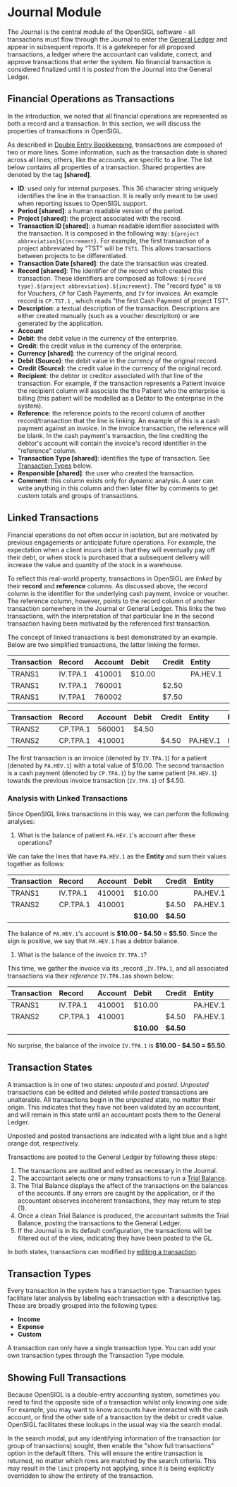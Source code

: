 # Journal Module

The Journal is the central module of the OpenSIGL software - all transactions must flow through the Journal to enter the [General Ledger](/general-ledger.md) and appear in subsequent reports.  It is a gatekeeper for all proposed transactions, a ledger where the accountant can validate, correct, and approve transactions that enter the system.  No financial transaction is considered finalized until it is _posted_ from the Journal into the General Ledger.

## Financial Operations as Transactions

In the introduction, we noted that all financial operations are represented as both a record and a transaction.  In this section, we will discuss the properties of transactions in OpenSIGL.

As described in [Double Entry Bookkeeping](/finance-modules/overview.md#double-entry-bookkeeping), transactions are composed of two or more lines.  Some information, such as the transaction date is shared across all lines; others, like the accounts, are specific to a line.  The list below contains all properties of a transaction.  Shared properties are denoted by the tag **\[shared\]**.

* **ID**: used only for internal purposes.  This 36 character string uniquely identifies the line in the transaction.  It is really only meant to be used when reporting issues to OpenSIGL support.
* **Period \[shared\]**: a human readable version of the period.
* **Project \[shared\]**: the project associated with the record.
* **Transaction ID \[shared\]**: a human readable identifier associated with the transaction.  It is composed in the following way: `${project abbreviation}${increment}`.  For example, the first transaction of a project abbreviated by "TST" will be `TST1`.  This allows transactions between projects to be differentiated.
* **Transaction Date \[shared\]**: the date the transaction was created.
* **Record \[shared\]**: The identifier of the record which created this transaction.  These identifiers are composed as follows: `${record type}.${project abbreviation}.${increment}`.  The "record type" is `VO` for Vouchers, `CP` for Cash Payments, and `IV` for invoices.  An example record is `CP.TST.1` , which reads "the first Cash Payment of project TST".
* **Description**: a textual description of the transaction.  Descriptions are either created manually \(such as a voucher description\) or are generated by the application.
* **Account**
* **Debit**: the debit value in the currency of the enterprise.
* **Credit**: the credit value in the currency of the enterprise.
* **Currency \[shared\]**: the currency of the original record.
* **Debit \(Source\)**: the debit value in the currency of the original record.
* **Credit \(Source\)**: the credit value in the currency of the original record.
* **Recipient**: the debtor or creditor associated with that line of the transaction.  For example, if the transaction represents a Patient Invoice the recipient column will associate the the Patient who the enterprise is billing \(this patient will be modelled as a Debtor to the enterprise in the system\).
* **Reference**: the reference points to the record column of another record/transaction that the line is linking.  An example of this is a cash payment against an invoice.  In the invoice transaction, the reference will be blank.  In the cash payment's transaction,  the line crediting the debtor's account will contain the invoice's record identifier in the "reference" column.
* **Transaction Type \[shared\]**: identifies the type of transaction.  See [Transaction Types](#transaction-types) below.
* **Responsible \[shared\]**: the user who created the transaction.
* **Comment**: this column exists only for dynamic analysis.  A user can write anything in this column and then later filter by comments to get custom totals and groups of transactions.

## Linked Transactions

Financial operations do not often occur in isolation, but are motivated by previous engagements or anticipate future operations.  For example, the expectation when a client incurs debt is that they will eventually pay off their debt, or when stock is purchased that a subsequent delivery will increase the value and quantity of the stock in a warehouse.

To reflect this real-world property, transactions in OpenSIGL are _linked_ by their **record** and **reference** columns.  As discussed above, the record column is the identifier for the underlying cash payment, invoice or voucher.  The reference column, however, points to the record column of another transaction somewhere in the Journal or General Ledger.  This links the two transactions, with the interpretation of that particular line in the second transaction having been motivated by the referenced first transaction.

The concept of linked transactions is best demonstrated by an example.  Below are two simplified transactions, the latter linking the former.

| **Transaction** | Record | **Account** | Debit | Credit | Entity | Reference |
| :--- | :--- | :--- | :--- | :--- | :--- | :--- |
| TRANS1 | IV.TPA.1 | 410001 | $10.00 |  | PA.HEV.1 |  |
| TRANS1 | IV.TPA.1 | 760001 |  | $2.50 |  |  |
| TRANS1 | IV.TPA1 | 760002 |  | $7.50 |  |  |

| **Transaction** | Record | **Account** | Debit | Credit | Entity | Reference |
| :--- | :--- | :--- | :--- | :--- | :--- | :--- |
| TRANS2 | CP.TPA.1 | 560001 | $4.50 |  |  |  |
| TRANS2 | CP.TPA.1 | 410001 |  | $4.50 | PA.HEV.1 | IV.TPA.1 |

The first transaction is an invoice \(denoted by `IV.TPA.1`\) for a patient \(denoted by `PA.HEV.1`\) with a total value of $10.00.  The second transaction is a cash payment \(denoted by `CP.TPA.1`\) by the same patient \(`PA.HEV.1`\) towards the previous invoice transaction \(`IV.TPA.1`\) of $4.50.

### Analysis with Linked Transactions

Since OpenSIGL links transactions in this way, we can perform the following analyses:

1. What is the balance of patient `PA.HEV.1`'s account after these operations?

We can take the lines that have `PA.HEV.1` as the **Entity** and sum their values together as follows:

| Transaction | Record | **Account** | Debit | Credit | Entity | Reference |
| :--- | :--- | :--- | :--- | :--- | :--- | :--- |
| TRANS1 | IV.TPA.1 | 410001 | $10.00 |  | PA.HEV.1 |  |
| TRANS2 | CP.TPA.1 | 410001 |  | $4.50 | PA.HEV.1 | IV.TPA.1 |
|  |  |  | **$10.00** | **$4.50** |  | - |

The balance of `PA.HEV.1`'s account is **$10.00 - $4.50** **= $5.50**.  Since the sign is positive, we say that `PA.HEV.1` has a debtor balance.

1. What is the balance of the invoice `IV.TPA.1`?

This time, we gather the invoice via its _record _`IV.TPA.1`, and all associated transactions via their _reference_ `IV.TPA.1`as shown below:

| Transaction | Record | **Account** | Debit | Credit | Entity | Reference |
| :--- | :--- | :--- | :--- | :--- | :--- | :--- |
| TRANS1 | IV.TPA.1 | 410001 | $10.00 |  | PA.HEV.1 |  |
| TRANS2 | CP.TPA.1 | 410001 |  | $4.50 | PA.HEV.1 | IV.TPA.1 |
|  |  |  | **$10.00** | **$4.50** |  | - |

No surprise, the balance of the invoice `IV.TPA.1` is **$10.00 - $4.50 = $5.50**.

## Transaction States

A transaction is in one of two states: _unposted_ and _posted_.  _Unposted_ transactions can be edited and deleted while _posted_ transactions are unalterable.  All transactions begin in the _unposted_ state, no matter their origin.  This indicates that they have not been validated by an accountant, and will remain in this state until an accountant posts them to the General Ledger.

Unposted and posted transactions are indicated with a light blue and a light orange dot, respectively.

Transactions are posted to the General Ledger by following these steps:

1. The transactions are audited and edited as necessary in the Journal.
2. The accountant selects one or many transactions to run a [Trial Balance](#trial-balance).
3. The Trial Balance displays the affect of the transactions on the balances of the accounts.  If any errors are caught by the application, or if the accountant observes incoherent transactions, they may return to step \(1\).
4. Once a clean Trial Balance is produced, the accountant submits the Trial Balance, posting the transactions to the General Ledger.
5. If the Journal is in its default configuration, the transactions will be filtered out of the view, indicating they have been posted to the GL.

In both states, transactions can modified by [editing a transaction](./editing-transactions.md).

## Transaction Types

Every transaction in the system has a transaction type.  Transaction types facilitate later analysis by labeling each transaction with a descriptive tag.  These are broadly grouped into the following types:

* **Income**
* **Expense**
* **Custom**

A transaction can only have a single transaction type.  You can add your own transaction types through the Transaction Type module.


## Showing Full Transactions

Because OpenSIGL is a double-entry accounting system, sometimes you need to find the opposite side of a transaction whilst only knowing one side.  For example, you may want to know accounts have interacted with the cash account, or find the other side of a transaction by the debit or credit value.  OpenSIGL facilitates these lookups in the usual way via the search modal.

In the search modal, put any identifying information of the transaction (or group of transactions) sought, then enable the "show full transactions" option in the default filters.  This will ensure the entire transaction is returned, no matter which rows are matched by the search criteria.  This may result in the `limit` property not applying, since it is being explicitly overridden to show the entirety of the transaction.
